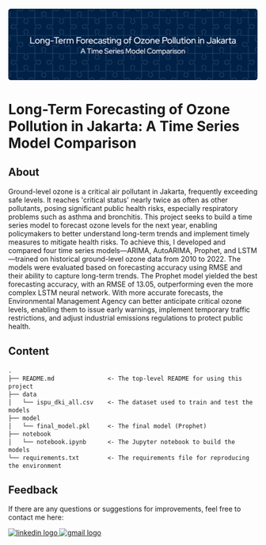 ![header](header.png)
# Long-Term Forecasting of Ozone Pollution in Jakarta: A Time Series Model Comparison

## About
Ground-level ozone is a critical air pollutant in Jakarta, frequently exceeding safe levels. It reaches 'critical status' nearly twice as often as other pollutants, posing significant public health risks, especially respiratory problems such as asthma and bronchitis. This project seeks to build a time series model to forecast ozone levels for the next year, enabling policymakers to better understand long-term trends and implement timely measures to mitigate health risks. To achieve this, I developed and compared four time series models—ARIMA, AutoARIMA, Prophet, and LSTM—trained on historical ground-level ozone data from 2010 to 2022. The models were evaluated based on forecasting accuracy using RMSE and their ability to capture long-term trends. The Prophet model yielded the best forecasting accuracy, with an RMSE of 13.05, outperforming even the more complex LSTM neural network. With more accurate forecasts, the Environmental Management Agency can better anticipate critical ozone levels, enabling them to issue early warnings, implement temporary traffic restrictions, and adjust industrial emissions regulations to protect public health.

## Content
    .
    ├── README.md               <- The top-level README for using this project
    ├── data
    │   └── ispu_dki_all.csv    <- The dataset used to train and test the models
    ├── model
    │   └── final_model.pkl     <- The final model (Prophet)
    ├── notebook
    │   └── notebook.ipynb      <- The Jupyter notebook to build the models
    └── requirements.txt        <- The requirements file for reproducing the environment

## Feedback
If there are any questions or suggestions for improvements, feel free to contact me here:

<a href="https://www.linkedin.com/in/adelia-januarto/" target="_blank">
    <img src="https://raw.githubusercontent.com/maurodesouza/profile-readme-generator/master/src/assets/icons/social/linkedin/default.svg" width="52" height="40" alt="linkedin logo"/>
  </a>
<a href="mailto:januartoadelia@gmail.com" target="_blank">
    <img src="https://raw.githubusercontent.com/maurodesouza/profile-readme-generator/master/src/assets/icons/social/gmail/default.svg"  width="52" height="40" alt="gmail logo"/>
  </a>
